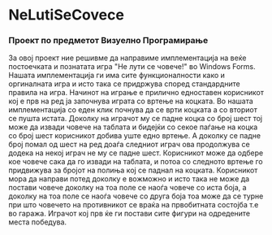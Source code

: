 # NeLutiSeCovece

### Проект по предметот Визуелно Програмирање

За овој проект ние решивме да направиме имплементација на веќе постоечката и познатата игра "Не лути се човече!" во Windows Forms. Нашата имплементација ги има сите функционалности како и оргиналната игра и исто така се придржува според стандардните правила на игра. Начинот на играње е прилично едноставен корисникот кој е прв на ред ја започнува играта со вртење на коцката. Во нашата имплементација со еден клик почнува да се врти коцката а со вториот се пушта истата. Доколку на играчот му се падне коцка со број шест тој може да извади човече на таблата и бидејќи со секое паѓање на коцка со број шест корисникот добива уште едно вртење. А доколку се падне број помал од шест на ред доаѓа следниот играч ова продолжува се додека на некој играч не му се падне шест.  Корисникот може да одбере кое човече сака да го извади на таблата, и потоа со следното вртење го придвижува за бројот на полиња кој се паднал на коцката. Корисникот мора да направи потед доколку е вожможно и исто така не може да постави човече доколку на тоа поле се наоѓа човече со иста боја, а доколку на тоа поле се наоѓа човече со друга боја тоа може да се турне при што човечето на противникот се враќа на првобитната состојба т.е во гаража. Играчот  кој прв ќе ги постави сите фигури на одредените места победува.
